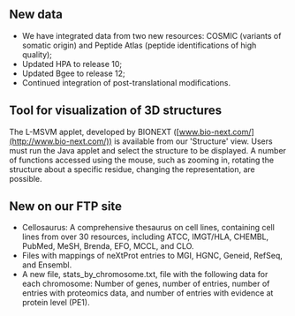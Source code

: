 ## New data

* We have integrated data from two new resources: COSMIC (variants of somatic origin) and Peptide Atlas (peptide identifications of high quality);
* Updated HPA to release 10;
* Updated Bgee to release 12;
* Continued integration of post-translational modifications.

## Tool for visualization of 3D structures

The L-MSVM applet, developed by BIONEXT ([www.bio-next.com/](http://www.bio-next.com/)) is available from our 'Structure' view. Users must run the Java applet and select the structure to be displayed. A number of functions accessed using the mouse, such as zooming in, rotating the structure about a specific residue, changing the representation, are possible.

## New on our FTP site

* Cellosaurus: A comprehensive thesaurus on cell lines, containing cell lines from over 30 resources, including ATCC, IMGT/HLA, CHEMBL, PubMed, MeSH, Brenda, EFO, MCCL, and CLO.
* Files with mappings of neXtProt entries to MGI, HGNC, Geneid, RefSeq, and Ensembl.
* A new file, stats_by_chromosome.txt, file with the following data for each chromosome: Number of genes, number of entries, number of entries with proteomics data, and number of entries with evidence at protein level (PE1).



